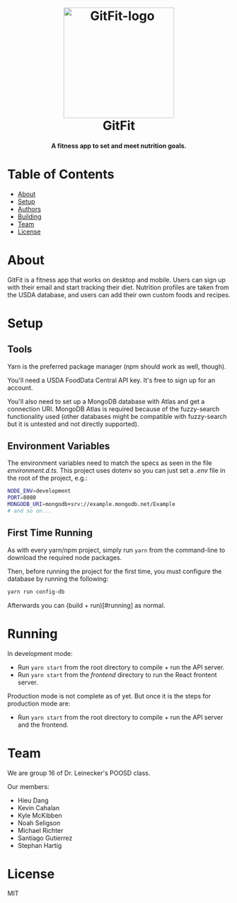 
<h1 align="center">
    <img src="https://cdn.discordapp.com/attachments/944980484591591474/948288670266437662/thirdLogo.png" alt="GitFit-logo" width="250px"/>
    <br/>
    GitFit
</h1>

<h4 align="center">
    A fitness app to set and meet nutrition goals.
</h4>


# Table of Contents

- [About](#about)
- [Setup](#setup)
- [Authors](#authors)
- [Building](#building)
- [Team](#team)
- [License](#license)


# About

GitFit is a fitness app that works on desktop and mobile. Users can sign up with their email and start tracking their diet. Nutrition profiles are taken from the USDA database, and users can add their own custom foods and recipes.


# Setup


## Tools

Yarn is the preferred package manager (npm should work as well, though).

You'll need a USDA FoodData Central API key. It's free to sign up for an account.

You'll also need to set up a MongoDB database with Atlas and get a connection URI. MongoDB Atlas is required because of the fuzzy-search functionality used (other databases might be compatible with fuzzy-search but it is untested and not directly supported).


## Environment Variables

The environment variables need to match the specs as seen in the file *environment.d.ts*. This project uses dotenv so you can just set a *.env* file in the root of the project, e.g.:

```sh
NODE_ENV=development
PORT=8080
MONGODB_URI=mongodb+srv://example.mongodb.net/Example
# and so on...
```


## First Time Running

As with every yarn/npm project, simply run `yarn` from the command-line to download the required node packages.

Then, before running the project for the first time, you must configure the database by running the following:

```sh
yarn run config-db
```

Afterwards you can (build + run)[#running] as normal.


# Running

In development mode:
- Run `yarn start` from the root directory to compile + run the API server.
- Run `yarn start` from the *frontend* directory to run the React frontent server.

Production mode is not complete as of yet. But once it is the steps for production mode are:
- Run `yarn start` from the root directory to compile + run the API server and the frontend.


# Team

We are group 16 of Dr. Leinecker's POOSD class.

Our members:
- Hieu Dang
- Kevin Cahalan
- Kyle McKibben
- Noah Seligson
- Michael Richter
- Santiago Gutierrez
- Stephan Hartig


# License
MIT

